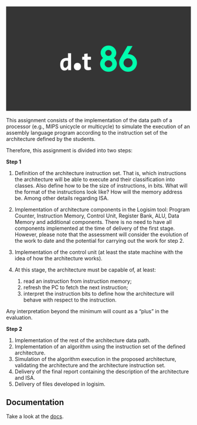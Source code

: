 [![dot86](banner.png)]()

This assignment consists of the implementation of the data path of a processor (e.g., MIPS unicycle or multicycle) to simulate the execution of an assembly language program according to the instruction set of the architecture defined by the students.

Therefore, this assignment is divided into two steps:

**Step 1**
1. Definition of the architecture instruction set. That is, which instructions the architecture will be able to execute and their classification into classes. Also define how to be the size of instructions, in bits. What will the format of the instructions look like? How will the memory address be. Among other details regarding ISA.
2. Implementation of architecture components in the Logisim tool: Program Counter, Instruction Memory, Control Unit, Register Bank, ALU, Data Memory and additional components. There is no need to have all components implemented at the time of delivery of the first stage. However, please note that the assessment will consider the evolution of the work to date and the potential for carrying out the work for step 2.
3. Implementation of the control unit (at least the state machine with the idea of how the architecture works).
4. At this stage, the architecture must be capable of, at least:

    1. read an instruction from instruction memory;
    2. refresh the PC to fetch the next instruction;
    3. interpret the instruction bits to define how the architecture will behave with respect to the instruction.

Any interpretation beyond the minimum will count as a “plus” in the evaluation.

**Step 2**
1. Implementation of the rest of the architecture data path.
2. Implementation of an algorithm using the instruction set of the defined architecture.
3. Simulation of the algorithm execution in the proposed architecture, validating the architecture and the architecture instruction set.
4. Delivery of the final report containing the description of the architecture and ISA.
5. Delivery of files developed in logisim.

## Documentation

Take a look at the [docs](https://oagoulart.github.io/dot86/).
